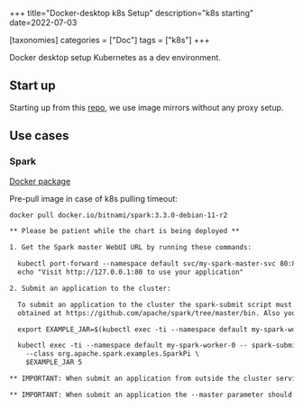 +++
title="Docker-desktop k8s Setup"
description="k8s starting"
date=2022-07-03

[taxonomies]
categories = ["Doc"]
tags = ["k8s"]
+++

Docker desktop setup Kubernetes as a dev environment.

## Start up

Starting up from this [repo](https://github.com/AliyunContainerService/k8s-for-docker-desktop), we use image mirrors without any proxy setup.

## Use cases

### Spark

[Docker package](https://github.com/bitnami/bitnami-docker-spark)

Pre-pull image in case of k8s pulling timeout:

```sh
docker pull docker.io/bitnami/spark:3.3.0-debian-11-r2
```

```txt
** Please be patient while the chart is being deployed **

1. Get the Spark master WebUI URL by running these commands:

  kubectl port-forward --namespace default svc/my-spark-master-svc 80:80
  echo "Visit http://127.0.0.1:80 to use your application"

2. Submit an application to the cluster:

  To submit an application to the cluster the spark-submit script must be used. That script can be
  obtained at https://github.com/apache/spark/tree/master/bin. Also you can use kubectl run.

  export EXAMPLE_JAR=$(kubectl exec -ti --namespace default my-spark-worker-0 -- find examples/jars/ -name 'spark-example*\.jar' | tr -d '\r')

  kubectl exec -ti --namespace default my-spark-worker-0 -- spark-submit --master spark://my-spark-master-svc:7077 \
    --class org.apache.spark.examples.SparkPi \
    $EXAMPLE_JAR 5

** IMPORTANT: When submit an application from outside the cluster service type should be set to the NodePort or LoadBalancer. **

** IMPORTANT: When submit an application the --master parameter should be set to the service IP, if not, the application will not resolve the master. **
```
